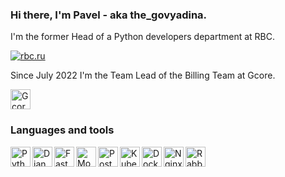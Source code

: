### Hi there, I'm Pavel - aka the_govyadina.

I'm the former Head of a Python developers department at RBC.

[![rbc.ru](https://avatars.githubusercontent.com/u/10046125?s=32&amp;v=4)](https://rbc.ru/)

Since July 2022 I'm the Team Lead of the Billing Team at Gcore.

[<img alt="Gcore" width="32px" src="https://avatars.githubusercontent.com/u/24672571?s=200&v=4" />](https://gcore.com/)

### Languages and tools
[<img align="left" alt="Python" width="32px" src="https://user-images.githubusercontent.com/1332180/141789659-5fab65a8-6df3-4d5a-85ad-5486f49985d2.png" />](https://www.python.org/)
[<img align="left" alt="Django" width="32px" src="https://user-images.githubusercontent.com/1332180/141790288-ab8dd15f-0e8b-4dc9-8609-d8adc2573f78.jpg" />](https://www.djangoproject.com/)
[<img align="left" alt="FastAPI" width="32px" src="https://user-images.githubusercontent.com/1332180/141791200-29fca18e-611c-4cc9-896c-3fecd16ef9a3.png" />](https://fastapi.tiangolo.com/)
[<img align="left" alt="MongoDB" width="32px" src="https://user-images.githubusercontent.com/1332180/141796670-0e6abc9b-b311-456f-9a4d-a7998cb18b98.png" />](https://www.mongodb.com/)
[<img align="left" alt="PostgreSQL" width="32px" src="https://user-images.githubusercontent.com/1332180/141793362-666ecff0-63e3-490a-86c9-9db4a0dbdda4.png" />](https://www.postgresql.org/)
[<img align="left" alt="Kubernetes" width="32px" src="https://avatars.githubusercontent.com/u/13629408?s=200&v=4" />](https://kubernetes.io/)
[<img align="left" alt="Docker" width="32px" src="https://user-images.githubusercontent.com/1332180/141793902-9fb0b25d-c815-4e2d-9d48-35ff2c1e2523.png" />](https://www.docker.com/)
[<img align="left" alt="Nginx" width="32px" src="https://user-images.githubusercontent.com/1332180/141797959-4d6ba190-bd00-4aba-b796-fa926a098533.png" />](https://nginx.org/)
[<img align="left" alt="RabbitMQ" width="32px" src="https://user-images.githubusercontent.com/1332180/141797264-6d39da2b-572a-43c1-aaf1-fd89b7241f7c.png" />](https://www.rabbitmq.com/)
